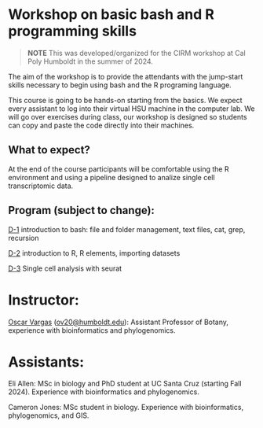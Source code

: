 # Workshop on basic bash and R programming skills 

> **NOTE** 
> This was developed/organized for the CIRM workshop at Cal Poly Humboldt in the summer of 2024.  

The aim of the workshop is to provide the attendants with the jump-start skills necessary to begin using bash and the R programing language. 

This course is going to be hands-on starting from the basics. We expect every assistant to log into their virtual HSU machine in the computer lab. We will go over exercises during class, our workshop is designed so students can copy and paste the code directly into their machines.

## What to expect?

At the end of the course participants will be comfortable using the R environment and using a pipeline designed to analize single cell transcriptomic data.

## Program (subject to change):

[D-1](https://github.com/oscarvargash/cirm_24/tree/main/day_1) introduction to bash: file and folder management, text files, cat, grep, recursion

[D-2](https://github.com/oscarvargash/cirm_24/tree/main/day_2) introduction to R, R elements, importing datasets

[D-3](https://github.com/oscarvargash/cirm_24/tree/main/day_3) Single cell analysis with seurat

# Instructor:

[Oscar Vargas](http://oscarmvargas.com/) (<ov20@humboldt.edu>): Assistant Professor of Botany, experience with bioinformatics and phylogenomics.

# Assistants:

Eli Allen: MSc in biology and PhD student at UC Santa Cruz (starting Fall 2024). Experience with bioinformatics and phylogenomics.

Cameron Jones: MSc student in biology. Experience with bioinformatics, phylogenomics, and GIS.
